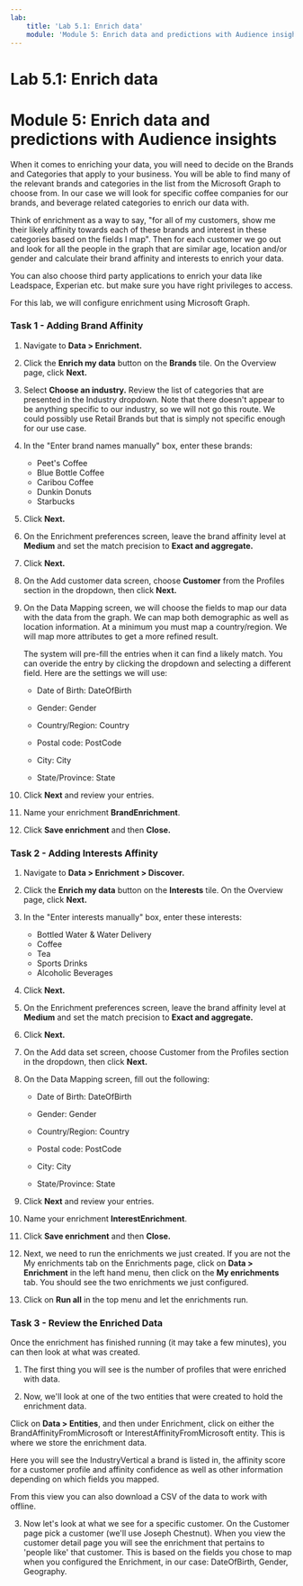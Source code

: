 ```yaml
---
lab:
    title: 'Lab 5.1: Enrich data'
    module: 'Module 5: Enrich data and predictions with Audience insights'
---
```


# Lab 5.1: Enrich data
# Module 5: Enrich data and predictions with Audience insights

When it comes to enriching your data, you will need to decide on the Brands and Categories that apply to your business. You will be able to find many of the relevant brands and categories in the list from the Microsoft Graph to choose from. In our case we will look for specific coffee companies for our brands, and beverage related categories to enrich our data with. 

Think of enrichment as a way to say, "for all of my customers, show me their likely affinity towards each of these brands and interest in these categories based on the fields I map". Then for each customer we go out and look for all the people in the graph that are similar age, location and/or gender and calculate their brand affinity and interests to enrich your data. 

You can also choose third party applications to enrich your data like Leadspace, Experian etc. but make sure you have right privileges to access. 

For this lab, we will configure enrichment using Microsoft Graph. 

### Task 1 - Adding Brand Affinity 

1. Navigate to **Data > Enrichment.** 

2. Click the **Enrich my data** button on the **Brands** tile. On the Overview page, click **Next.**

3. Select **Choose an industry.** Review the list of categories that are presented in the Industry dropdown. Note that there doesn't appear to be anything specific to our industry, so we will not go this route. We could possibly use Retail Brands but that is simply not specific enough for our use case. 

5. In the "Enter brand names manually" box, enter these brands: 
	- Peet's Coffee 
	- Blue Bottle Coffee 
	- Caribou Coffee 
	- Dunkin Donuts 
	- Starbucks 

6. Click **Next.**

7. On the Enrichment preferences screen, leave the brand affinity level at **Medium** and set the match precision to **Exact and aggregate.**

8. Click **Next.**

9. On the Add customer data screen, choose **Customer** from the Profiles section in the dropdown, then click **Next.**

10. On the Data Mapping screen, we will choose the fields to map our data with the data from the graph. We can map both demographic as well as location information. At a minimum you must map a country/region. We will map more attributes to get a more refined result. 

	The system will pre-fill the entries when it can find a likely match. You can overide the entry by clicking the dropdown and selecting a different field. Here are the settings we will use: 
	
	- Date of Birth: DateOfBirth 

	- Gender: Gender 

	- Country/Region: Country 
	
	- Postal code: PostCode

	- City: City 

	- State/Province: State 

11. Click **Next** and review your entries. 

12. Name your enrichment **BrandEnrichment**. 

13. Click **Save enrichment** and then **Close.**


### Task 2 - Adding Interests Affinity 

1. Navigate to **Data > Enrichment > Discover.**

2. Click the **Enrich my data** button on the **Interests** tile. On the Overview page, click **Next.**

3. In the "Enter interests manually" box, enter these interests: 

	- Bottled Water & Water Delivery 
	- Coffee 
	- Tea 
	- Sports Drinks 
	- Alcoholic Beverages

4. Click **Next.**

5. On the Enrichment preferences screen, leave the brand affinity level at **Medium** and set the match precision to **Exact and aggregate.** 

6. Click **Next.**

7. On the Add data set screen, choose Customer from the Profiles section in the dropdown, then click **Next.**

8. On the Data Mapping screen, fill out the following:

	- Date of Birth: DateOfBirth 

	- Gender: Gender 

	- Country/Region: Country 

	- Postal code: PostCode

	- City: City 

	- State/Province: State 

9. Click **Next** and review your entries. 

10. Name your enrichment **InterestEnrichment**. 

11. Click **Save enrichment** and then **Close.** 

12. Next, we need to run the enrichments we just created. If you are not the My enrichments tab on the Enrichments page, click on **Data > Enrichment** in the left hand menu, then click on the **My enrichments** tab. You should see the two enrichments we just configured. 

13. Click on **Run all** in the top menu and let the enrichments run.

### Task 3 - Review the Enriched Data 

Once the enrichment has finished running (it may take a few minutes), you can then look at what was created. 

1. The first thing you will see is the number of profiles that were enriched with data. 

2. Now, we'll look at one of the two entities that were created to hold the enrichment data. 

Click on **Data > Entities**, and then under Enrichment, click on either the BrandAffinityFromMicrosoft or InterestAffinityFromMicrosoft entity. This is where we store the enrichment data. 

Here you will see the IndustryVertical a brand is listed in, the affinity score for a customer profile and affinity confidence as well as other information depending on which fields you mapped. 

From this view you can also download a CSV of the data to work with offline. 
 
3. Now let's look at what we see for a specific customer. On the Customer page pick a customer (we'll use Joseph Chestnut). When you view the customer detail page you will see the enrichment that pertains to 'people like' that customer. This is based on the fields you chose to map when you configured the Enrichment, in our case: DateOfBirth, Gender, Geography. 
